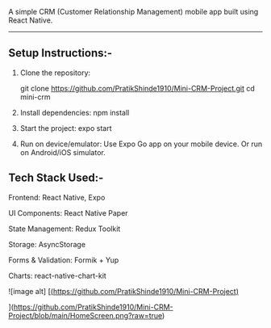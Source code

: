 A simple CRM (Customer Relationship Management) mobile app built using React Native.  

---

## Setup Instructions:-

1. Clone the repository:
   
   git clone https://github.com/PratikShinde1910/Mini-CRM-Project.git
   cd mini-crm
   
3. Install dependencies:
   npm install

4. Start the project:
   expo start

5. Run on device/emulator:
   Use Expo Go app on your mobile device.
   Or run on Android/iOS simulator.

## Tech Stack Used:-
Frontend: React Native, Expo

UI Components: React Native Paper

State Management: Redux Toolkit 

Storage: AsyncStorage 

Forms & Validation: Formik + Yup

Charts: react-native-chart-kit 


![image alt] [[(https://github.com/PratikShinde1910/Mini-CRM-Project)](https://github.com/PratikShinde1910/Mini-CRM-Project/blob/9127e1c43b0840d09388d7a41f672491545d792c/HomeScreen.png)

](https://github.com/PratikShinde1910/Mini-CRM-Project/blob/main/HomeScreen.png?raw=true)



